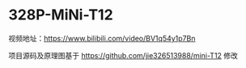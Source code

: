 # 328P-MiNi-T12

视频地址：https://www.bilibili.com/video/BV1q54y1p7Bn


项目源码及原理图基于 https://github.com/jie326513988/mini-T12 修改
